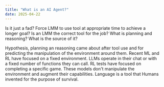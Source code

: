 ```yaml
---
title: "What is an AI Agent?"
date: 2025-04-22
---
```


Is it just a fad? 
Force LMM to use tool at appropriate time to achieve a longer goal?
Is an LMM the correct tool for the job?
What is planning and reasoning? What is the source of it?

Hypothesis, planning an reasoning came about after tool use and for predicting the manipulation of the environment around them.
Recent ML and RL have focused on a fixed environment. 
LLMs operate in their chat or with a fixed number of functions they can call. 
RL tests have focused on completing a specific game. 
These models don't manipulate the environment and augment their capabilities.
Language is a tool that Humans invented for the purpose of survival. 
